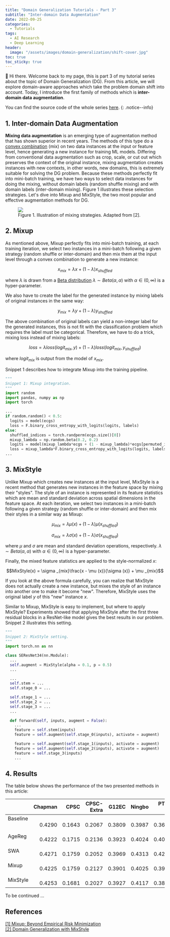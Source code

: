 ```yaml
---
title: "Domain Generalization Tutorials - Part 3"
subtitle: "Inter-domain Data Augmentation"
date: 2022-09-25
categories: 
  - Tutorials
tags: 
  - AI Research
  - Deep Learning
header: 
  image: "/assets/images/domain-generalization/shift-cover.jpg"
toc: true
toc_sticky: true
---
```


👋 Hi there. Welcome back to my page, this is part 3 of my tutorial series about the topic of Domain Generalization (DG). From this article, we will explore domain-aware approaches which take the problem domain shift into account. Today, I introduce the first family of methods which is **inter-domain data augmentation**. 

You can find the source code of the whole series [here](https://github.com/lhkhiem28/DGECG). 
{: .notice--info}

## 1. Inter-domain Data Augmentation
**Mixing data augmentation** is an emerging type of augmentation method that has shown superior in recent years. The methods of this type do a [convex combination](https://en.wikipedia.org/wiki/Convex_combination) (mix) on two data instances at the input or feature level, hence generating a new instance for training ML models. Differing from conventional data augmentation such as crop, scale, or cut out which preserves the context of the original instance, mixing augmentation creates instances with new contexts, in other words, new domains, this is extremely suitable for solving the DG problem. Because these methods perfectly fit into mini-batch training, we have two ways to select data instances for doing the mixing, without domain labels (random shuffle mixing) and with domain labels (inter-domain mixing). Figure 1 illustrates these selection strategies. Let's dive into Mixup and MixStyle, the two most popular and effective augmentation methods for DG. 

<figure class="align-center">
  <img src="{{ site.url }}{{ site.baseurl }}/assets/images/domain-generalization/mixing-strategies.jpg">
  <figcaption>Figure 1. Illustration of mixing strategies. Adapted from [2]. </figcaption>
</figure>

## 2. Mixup
As mentioned above, Mixup perfectly fits into mini-batch training, at each training iteration, we select two instances in a mini-batch following a given strategy (random shuffle or inter-domain) and then mix them at the input level through a convex combination to generate a new instance: 

$$x_{mix} = \lambda x + (1-\lambda ) x_{shuffled}$$

where $\lambda$ is drawn from a [Beta distribution](https://en.wikipedia.org/wiki/Beta_distribution) $\lambda \sim Beta(\alpha , \alpha )$ with $\alpha \in (0, \infty )$ is a hyper-parameter. 

We also have to create the label for the generated instance by mixing labels of original instances in the same way: 

$$y_{mix} = \lambda y + (1-\lambda ) y_{shuffled}$$

The above combination of original labels can yield a non-integer label for the generated instances, this is not fit with the classification problem which requires the label must be categorical. Therefore, we have to do a trick, mixing loss instead of mixing labels: 

$$loss = \lambda loss(logit_{mix}, y) + (1-\lambda ) loss(logit_{mix}, y_{shuffled})$$

where $logit_{mix}$ is output from the model of $x_{mix}$. 

Snippet 1 describes how to integrate Mixup into the training pipeline. 

```python
"""
Snippet 1: Mixup integration. 
"""
import random
import pandas, numpy as np
import torch

...
if random.random() < 0.5:
  logits = model(ecgs)
  loss = F.binary_cross_entropy_with_logits(logits, labels)
else:
  shuffled_indices = torch.randperm(ecgs.size()[0])
  mixup_lambda = np.random.beta(0.2, 0.2)
  logits = model(mixup_lambda*ecgs + (1 - mixup_lambda)*ecgs[permuted_indices])
  loss = mixup_lambda*F.binary_cross_entropy_with_logits(logits, labels) + (1 - mixup_lambda)*F.binary_cross_entropy_with_logits(logits, labels[permuted_indices])
...
```

## 3. MixStyle
Unlike Mixup which creates new instances at the input level, MixStyle is a recent method that generates new instances in the feature space by mixing their "styles". The style of an instance is represented in its feature statistics which are mean and standard deviation across spatial dimensions in the feature space. At each iteration, we select two instances in a mini-batch following a given strategy (random shuffle or inter-domain) and then mix their styles in a similar way as Mixup: 

$$\mu _{mix} = \lambda \mu (x) + (1-\lambda ) \mu (x_{shuffled})$$

$$\sigma _{mix} = \lambda \sigma (x) + (1-\lambda ) \sigma (x_{shuffled})$$

where $\mu$ and $\sigma$ are mean and standard deviation operations, respectively. $\lambda \sim Beta(\alpha , \alpha )$ with $\alpha \in (0, \infty )$ is a hyper-parameter. 

Finally, the mixed feature statistics are applied to the style-normalized $x$: 

$$MixStyle(x) = \sigma _{mix}\frac{x - \mu (x)}{\sigma (x)} + \mu _{mix}$$

If you look at the above formula carefully, you can realize that MixStyle does not actually create a new instance, but mixes the style of an instance into another one to make it become "new". Therefore, MixStyle uses the original label $y$ of this "new" instance $x$. 

Similar to Mixup, MixStyle is easy to implement, but where to apply MixStyle? Experiments showed that applying MixStyle after the first three residual blocks in a ResNet-like model gives the best results in our problem. Snippet 2 illustrates this setting. 

```python
"""
Snippet 2: MixStyle setting. 
"""
import torch.nn as nn

class SEResNet34(nn.Module):
  ...
  self.augment = MixStyle(alpha = 0.1, p = 0.5)
  ...

  ...
  self.stem = ...
  self.stage_0 = ...

  self.stage_1 = ...
  self.stage_2 = ...
  self.stage_3 = ...
  ...

  def forward(self, inputs, augment = False):
    ...
    feature = self.stem(inputs)
    feature = self.augment(self.stage_0(inputs), activate = augment)

    feature = self.augment(self.stage_1(inputs), activate = augment)
    feature = self.augment(self.stage_2(inputs), activate = augment)
    feature = self.stage_3(inputs)
    ...
```

## 4. Results
The table below shows the performance of the two presented methods in this article: 

|            |    Chapman |       CPSC | CPSC-Extra |      G12EC |     Ningbo |     PTB-XL |        Avg |
| :--------- | ---------: | ---------: | ---------: | ---------: | ---------: | ---------: | ---------: |
| Baseline &nbsp; &nbsp; | &nbsp; &nbsp; &nbsp; &nbsp; &nbsp; 0.4290 | &nbsp; &nbsp; &nbsp; &nbsp; &nbsp; 0.1643 | &nbsp; &nbsp; &nbsp; &nbsp; &nbsp; 0.2067 | &nbsp; &nbsp; &nbsp; &nbsp; &nbsp; 0.3809 | &nbsp; &nbsp; &nbsp; &nbsp; &nbsp; 0.3987 | &nbsp; &nbsp; &nbsp; &nbsp; &nbsp; 0.3626 | &nbsp; &nbsp; &nbsp; &nbsp; &nbsp; 0.3237 |
| AgeReg | &nbsp; &nbsp; &nbsp; &nbsp; &nbsp; 0.4222 | &nbsp; &nbsp; &nbsp; &nbsp; &nbsp; 0.1715 | &nbsp; &nbsp; &nbsp; &nbsp; &nbsp; 0.2136 | &nbsp; &nbsp; &nbsp; &nbsp; &nbsp; 0.3923 | &nbsp; &nbsp; &nbsp; &nbsp; &nbsp; 0.4024 | &nbsp; &nbsp; &nbsp; &nbsp; &nbsp; 0.4021 | &nbsp; &nbsp; &nbsp; &nbsp; &nbsp; 0.3340 |
| SWA | &nbsp; &nbsp; &nbsp; &nbsp; &nbsp; 0.4271 | &nbsp; &nbsp; &nbsp; &nbsp; &nbsp; 0.1759 | &nbsp; &nbsp; &nbsp; &nbsp; &nbsp; 0.2052 | &nbsp; &nbsp; &nbsp; &nbsp; &nbsp; 0.3969 | &nbsp; &nbsp; &nbsp; &nbsp; &nbsp; 0.4313 | &nbsp; &nbsp; &nbsp; &nbsp; &nbsp; 0.4203 | &nbsp; &nbsp; &nbsp; &nbsp; &nbsp; 0.3428 |
| Mixup | &nbsp; &nbsp; &nbsp; &nbsp; &nbsp; 0.4225 | &nbsp; &nbsp; &nbsp; &nbsp; &nbsp; 0.1759 | &nbsp; &nbsp; &nbsp; &nbsp; &nbsp; 0.2127 | &nbsp; &nbsp; &nbsp; &nbsp; &nbsp; 0.3901 | &nbsp; &nbsp; &nbsp; &nbsp; &nbsp; 0.4025 | &nbsp; &nbsp; &nbsp; &nbsp; &nbsp; 0.3934 | &nbsp; &nbsp; &nbsp; &nbsp; &nbsp; **0.3329** |
| MixStyle | &nbsp; &nbsp; &nbsp; &nbsp; &nbsp; 0.4253 | &nbsp; &nbsp; &nbsp; &nbsp; &nbsp; 0.1681 | &nbsp; &nbsp; &nbsp; &nbsp; &nbsp; 0.2027 | &nbsp; &nbsp; &nbsp; &nbsp; &nbsp; 0.3927 | &nbsp; &nbsp; &nbsp; &nbsp; &nbsp; 0.4117 | &nbsp; &nbsp; &nbsp; &nbsp; &nbsp; 0.3853 | &nbsp; &nbsp; &nbsp; &nbsp; &nbsp; **0.3310** |

To be continued ...

## References
[[1] Mixup: Beyond Empirical Risk Minimization](https://arxiv.org/abs/1710.09412)<br>
[[2] Domain Generalization with MixStyle](https://arxiv.org/abs/2104.02008)<br>